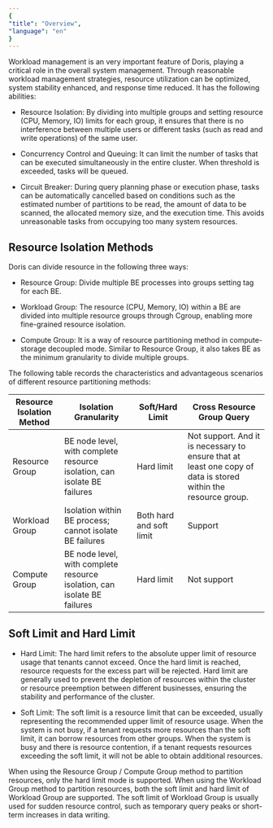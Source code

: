 ```yaml
---
{
"title": "Overview",
"language": "en"
}
---
```


<!-- 
Licensed to the Apache Software Foundation (ASF) under one
or more contributor license agreements.  See the NOTICE file
distributed with this work for additional information
regarding copyright ownership.  The ASF licenses this file
to you under the Apache License, Version 2.0 (the
"License"); you may not use this file except in compliance
with the License.  You may obtain a copy of the License at

  http://www.apache.org/licenses/LICENSE-2.0

Unless required by applicable law or agreed to in writing,
software distributed under the License is distributed on an
"AS IS" BASIS, WITHOUT WARRANTIES OR CONDITIONS OF ANY
KIND, either express or implied.  See the License for the
specific language governing permissions and limitations
under the License.
-->

Workload management is an very important feature of Doris, playing a critical role in the overall system management. Through reasonable workload management strategies, resource utilization can be optimized, system stability enhanced, and response time reduced. It has the following abilities:

- Resource Isolation: By dividing into multiple groups and setting resource (CPU, Memory, IO) limits for each group, it ensures that there is no interference between multiple users or different tasks (such as read and write operations) of the same user.

- Concurrency Control and Queuing: It can limit the number of tasks that can be executed simultaneously in the entire cluster. When threshold is exceeded, tasks will be queued.

- Circuit Breaker: During query planning phase or execution phase, tasks can be automatically cancelled based on conditions such as the estimated number of partitions to be read, the amount of data to be scanned, the allocated memory size, and the execution time. This avoids unreasonable tasks from occupying too many system resources.


## Resource Isolation Methods

Doris can divide resource in the following three ways:

- Resource Group: Divide multiple BE processes into groups setting tag for each BE.

- Workload Group: The resource (CPU, Memory, IO) within a BE are divided into multiple resource groups through Cgroup, enabling more fine-grained resource isolation.

- Compute Group: It is a way of resource partitioning method in compute-storage decoupled mode. Similar to Resource Group, it also takes BE as the minimum granularity to divide multiple groups.

The following table records the characteristics and advantageous scenarios of different resource partitioning methods:

| Resource Isolation Method	      | Isolation Granularity	| Soft/Hard Limit |  Cross Resource Group Query |
| ---------- | ----------- |-----|-----|
| Resource Group | BE node level, with complete resource isolation, can isolate BE failures      |   Hard limit  |Not support. And it is necessary to ensure that at least one copy of data is stored within the resource group.    |
| Workload Group | Isolation within BE process; cannot isolate BE failures                                                          | Both hard and soft limit    | Support    |
|Compute Group            | BE node level, with complete resource isolation, can isolate BE failures  | Hard limit | Not support |

## Soft Limit and Hard Limit


- Hard Limit: The hard limit refers to the absolute upper limit of resource usage that tenants cannot exceed. Once the hard limit is reached, resource requests for the excess part will be rejected. Hard limit are generally used to prevent the depletion of resources within the cluster or resource preemption between different businesses, ensuring the stability and performance of the cluster.

- Soft Limit: The soft limit is a resource limit that can be exceeded, usually representing the recommended upper limit of resource usage. When the system is not busy, if a tenant requests more resources than the soft limit, it can borrow resources from other groups. When the system is busy and there is resource contention, if a tenant requests resources exceeding the soft limit, it will not be able to obtain additional resources.

When using the Resource Group / Compute Group method to partition resources, only the hard limit mode is supported. When using the Workload Group method to partition resources, both the soft limit and hard limit of Workload Group are supported. The soft limit of Workload Group is usually used for sudden resource control, such as temporary query peaks or short-term increases in data writing.
